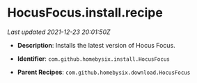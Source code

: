 # HocusFocus.install.recipe

_Last updated 2021-12-23 20:01:50Z_

- **Description**: Installs the latest version of Hocus Focus.

- **Identifier**: `com.github.homebysix.install.HocusFocus`

- **Parent Recipes**: `com.github.homebysix.download.HocusFocus`
